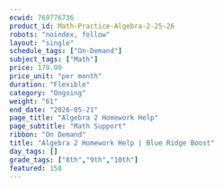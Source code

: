 ```yaml
---
ecwid: 769776736
product_id: Math-Practice-Algebra-2-25-26
robots: "noindex, follow"
layout: "single"
schedule_tags: ["On-Demand"]
subject_tags: ["Math"]
price: 179.99
price_unit: "per month"
duration: "Flexible"
category: "Ongoing"
weight: "61"
end_date: "2026-05-21"
page_title: "Algebra 2 Homework Help"
page_subtitle: "Math Support"
ribbon: "On Demand"
title: "Algebra 2 Homework Help | Blue Ridge Boost"
day_tags: []
grade_tags: ["8th","9th","10th"]
featured: 158
---
```

